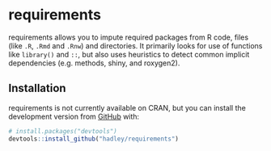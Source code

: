 # requirements

requirements allows you to impute required packages from R code, files (like `.R`, `.Rmd` and `.Rnw`) and directories. It primarily looks for use of functions like `library()` and `::`, but also uses heuristics to detect common implicit dependencies (e.g. methods, shiny, and roxygen2).

## Installation

requirements is not currently available on CRAN, but you can install the development version from [GitHub](https://github.com/) with:

``` r
# install.packages("devtools")
devtools::install_github("hadley/requirements")
```
